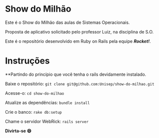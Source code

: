 Show do Milhão
==============

Este é o Show do Milhão das aulas de Sistemas Operacionais.

Proposta de aplicativo solicitado pelo professor Luiz, na disciplina de S.O.

Este é o repositório desenvolvido em Ruby on Rails pela equipe ***Rocket!***.


Instruções
====

**Partindo do princípio que você tenha o rails devidamente instalado.

Baixe o repositório: `git clone git@github.com:Unisep/show-do-milhao.git`

Acesse-o: `cd show-do-milhao`

Atualize as dependências: `bundle install`

Crie o banco: `rake db:setup`

Chame o servidor WebRick: `rails server` 

**Divirta-se :smile:**
